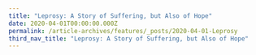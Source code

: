 ```yaml
---
title: "Leprosy: A Story of Suffering, but Also of Hope"
date: 2020-04-01T00:00:00.000Z
permalink: /article-archives/features/_posts/2020-04-01-Leprosy
third_nav_title: "Leprosy: A Story of Suffering, but Also of Hope"
---
```


<style>
table { 
	background-color: #e1deea;
	}
.infobox { 
  padding: 20px;
  margin: 20px;
  background: #e1deea
}
</style>